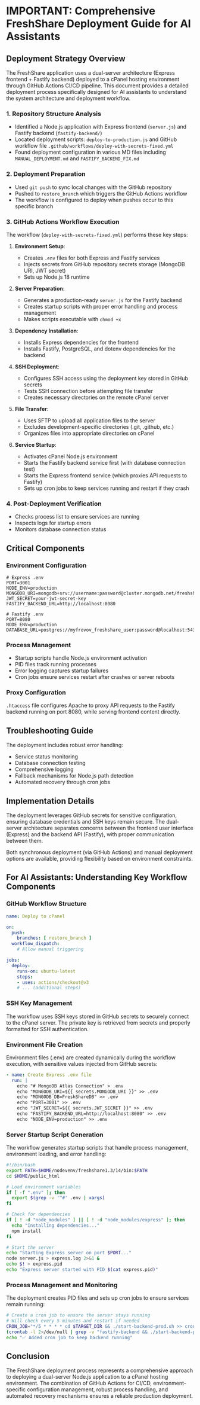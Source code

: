 # IMPORTANT: Comprehensive FreshShare Deployment Guide for AI Assistants

## Deployment Strategy Overview

The FreshShare application uses a dual-server architecture (Express frontend + Fastify backend) deployed to a cPanel hosting environment through GitHub Actions CI/CD pipeline. This document provides a detailed deployment process specifically designed for AI assistants to understand the system architecture and deployment workflow.

### 1. Repository Structure Analysis

- Identified a Node.js application with Express frontend (`server.js`) and Fastify backend (`fastify-backend/`)
- Located deployment scripts: `deploy-to-production.js` and GitHub workflow file `.github/workflows/deploy-with-secrets-fixed.yml`
- Found deployment configuration in various MD files including `MANUAL_DEPLOYMENT.md` and `FASTIFY_BACKEND_FIX.md`

### 2. Deployment Preparation

- Used `git push` to sync local changes with the GitHub repository
- Pushed to `restore_branch` which triggers the GitHub Actions workflow
- The workflow is configured to deploy when pushes occur to this specific branch

### 3. GitHub Actions Workflow Execution

The workflow (`deploy-with-secrets-fixed.yml`) performs these key steps:

1. **Environment Setup**:
   - Creates `.env` files for both Express and Fastify services
   - Injects secrets from GitHub repository secrets storage (MongoDB URI, JWT secret)
   - Sets up Node.js 18 runtime

2. **Server Preparation**:
   - Generates a production-ready `server.js` for the Fastify backend
   - Creates startup scripts with proper error handling and process management
   - Makes scripts executable with `chmod +x`

3. **Dependency Installation**:
   - Installs Express dependencies for the frontend
   - Installs Fastify, PostgreSQL, and dotenv dependencies for the backend

4. **SSH Deployment**:
   - Configures SSH access using the deployment key stored in GitHub secrets
   - Tests SSH connection before attempting file transfer
   - Creates necessary directories on the remote cPanel server

5. **File Transfer**:
   - Uses SFTP to upload all application files to the server
   - Excludes development-specific directories (.git, .github, etc.)
   - Organizes files into appropriate directories on cPanel

6. **Service Startup**:
   - Activates cPanel Node.js environment
   - Starts the Fastify backend service first (with database connection test)
   - Starts the Express frontend service (which proxies API requests to Fastify)
   - Sets up cron jobs to keep services running and restart if they crash

### 4. Post-Deployment Verification

- Checks process list to ensure services are running
- Inspects logs for startup errors
- Monitors database connection status

## Critical Components

### Environment Configuration
```
# Express .env
PORT=3001
NODE_ENV=production
MONGODB_URI=mongodb+srv://username:password@cluster.mongodb.net/freshshare
JWT_SECRET=your-jwt-secret-key
FASTIFY_BACKEND_URL=http://localhost:8080

# Fastify .env  
PORT=8080
NODE_ENV=production
DATABASE_URL=postgres://myfrovov_freshshare_user:password@localhost:5432/myfrovov_freshshare
```

### Process Management
- Startup scripts handle Node.js environment activation
- PID files track running processes
- Error logging captures startup failures
- Cron jobs ensure services restart after crashes or server reboots

### Proxy Configuration
`.htaccess` file configures Apache to proxy API requests to the Fastify backend running on port 8080, while serving frontend content directly.

## Troubleshooting Guide

The deployment includes robust error handling:
- Service status monitoring
- Database connection testing
- Comprehensive logging
- Fallback mechanisms for Node.js path detection
- Automated recovery through cron jobs

## Implementation Details

The deployment leverages GitHub secrets for sensitive configuration, ensuring database credentials and SSH keys remain secure. The dual-server architecture separates concerns between the frontend user interface (Express) and the backend API (Fastify), with proper communication between them.

Both synchronous deployment (via GitHub Actions) and manual deployment options are available, providing flexibility based on environment constraints.

## For AI Assistants: Understanding Key Workflow Components

### GitHub Workflow Structure
```yaml
name: Deploy to cPanel

on:
  push:
    branches: [ restore_branch ]
  workflow_dispatch:
    # Allow manual triggering

jobs:
  deploy:
    runs-on: ubuntu-latest
    steps:
    - uses: actions/checkout@v3
    # ... (additional steps)
```

### SSH Key Management
The workflow uses SSH keys stored in GitHub secrets to securely connect to the cPanel server. The private key is retrieved from secrets and properly formatted for SSH authentication.

### Environment File Creation
Environment files (.env) are created dynamically during the workflow execution, with sensitive values injected from GitHub secrets:

```yaml
- name: Create Express .env file
  run: |
    echo "# MongoDB Atlas Connection" > .env
    echo "MONGODB_URI=${{ secrets.MONGODB_URI }}" >> .env
    echo "MONGODB_DB=FreshShareDB" >> .env
    echo "PORT=3001" >> .env
    echo "JWT_SECRET=${{ secrets.JWT_SECRET }}" >> .env
    echo "FASTIFY_BACKEND_URL=http://localhost:8080" >> .env
    echo "NODE_ENV=production" >> .env
```

### Server Startup Script Generation
The workflow generates startup scripts that handle process management, environment loading, and error handling:

```bash
#!/bin/bash
export PATH=$HOME/nodevenv/freshshare1.3/14/bin:$PATH
cd $HOME/public_html

# Load environment variables
if [ -f ".env" ]; then
  export $(grep -v '^#' .env | xargs)
fi

# Check for dependencies
if [ ! -d "node_modules" ] || [ ! -d "node_modules/express" ]; then
  echo "Installing dependencies..."
  npm install
fi

# Start the server
echo "Starting Express server on port $PORT..."
node server.js > express.log 2>&1 &
echo $! > express.pid
echo "Express server started with PID $(cat express.pid)"
```

### Process Management and Monitoring
The deployment creates PID files and sets up cron jobs to ensure services remain running:

```bash
# Create a cron job to ensure the server stays running
# Will check every 5 minutes and restart if needed
CRON_JOB="*/5 * * * * cd $TARGET_DIR && ./start-backend-prod.sh >> cron.log 2>&1"
(crontab -l 2>/dev/null | grep -v "fastify-backend && ./start-backend-prod.sh" || echo "") | { cat; echo "$CRON_JOB"; } | crontab -
echo "✅ Added cron job to keep backend running"
```

## Conclusion

The FreshShare deployment process represents a comprehensive approach to deploying a dual-server Node.js application to a cPanel hosting environment. The combination of GitHub Actions for CI/CD, environment-specific configuration management, robust process handling, and automated recovery mechanisms ensures a reliable production deployment.
